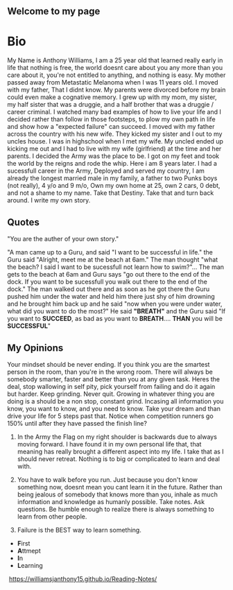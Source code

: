 ## Welcome to my page

# Bio
My Name is Anthony Williams, I am a 25 year old that learned really early in life that nothing is free, the world doesnt care about you any more than you care about it, you're not entitled to anything, and nothing is easy. My mother passed away from Metastatic Melanoma when I was 11 years old. I moved with my father, That I didnt know. My parents were divorced before my brain could even make a cognative memory. I grew up with my mom, my sister, my half sister that was a druggie, and a half brother that was a druggie / career criminal. I watched many bad examples of how to live your life and I decided rather than follow in those footsteps, to plow my own path in life and show how a "expected failure" can succeed. I moved with my father across the country with his new wife. They kicked my sister and I out to my uncles house. I was in highschool when I met my wife. My uncled ended up kicking me out and I had to live with my wife (girlfriend) at the time and her parents. I decided the Army was the place to be. I got on my feet and took the world by the reigns and rode the whip. Here i am 8 years later. I had a sucessfull career in the Army, Deployed and served my country, I am already the longest married male in my family, a father to two Punks boys (not really), 4 y/o and 9 m/o, Own my own home at 25, own 2 cars, 0 debt, and not a shame to my name. Take that Destiny. Take that and turn back around. I write my own story. 

## Quotes
"You are the auther of your own story." 

"A man came up to a Guru, and said "I want to be successful in life." the Guru said "Alright, meet me at the beach at 6am." The man thought "what the beach? I said I want to be sucessfull not learn how to swim?"... The man gets to the beach at 6am and Guru says "go out there to the end of the dock. If you want to be sucessfull you walk out there to the end of the dock." The man walked out there and as soon as he got there the Guru pushed him under the water and held him there just shy of him drowning and he brought him back up and he said "now when you were under water, what did you want to do the most?" He said **"BREATH"** and the Guru said "If you want to **SUCCEED**, as bad as you want to **BREATH**.... **THAN** you will be **SUCCESSFUL**" 

## My Opinions
Your mindset should be never ending. If you think you are the smartest person in the room, than you're in the wrong room. There will always be somebody smarter, faster and better than you at any given task. Heres the deal, stop wallowing in self pity, pick yourself from failing and do it again but harder. Keep grinding. Never quit.  Growing in whatever thing you are doing is a should be a non stop, constant grind. Incasing all information you know, you want to know, and you need to know. Take your dream and than drive your life for 5 steps past that. Notice when competition runners go 150% until after they have passed the finish line? 

1. In the Army the Flag on my right shoulder is backwards due to always moving forward. I have found it in my own personal life that, that meaning has really brought a different aspect into my life. I take that as I should never retreat. Nothing is to big or complicated to learn and deal with.

2. You have to walk before you run. Just because you don't know something now, doesnt mean you cant learn it in the future. Rather than being jealous of somebody that knows more than you, inhale as much information and knowledge as humanly possible. Take notes. Ask questions. Be humble enough to realize there is always something to learn from other people.

3. Failure is the BEST way to learn something. 
  - **F**irst
  - **A**ttmept
  - **I**n
  - **L**earning
  
  
   https://williamsjanthony15.github.io/Reading-Notes/
